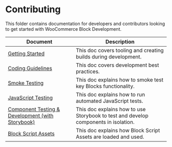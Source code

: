 # Contributing

This folder contains documentation for developers and contributors looking to get started with WooCommerce Block Development.

| Document                                                         | Description                                                                         |
| ---------------------------------------------------------------- | ----------------------------------------------------------------------------------- |
| [Getting Started](getting-started.md)                            | This doc covers tooling and creating builds during development.                     |
| [Coding Guidelines](coding-guidelines.md)                        | This doc covers development best practices.                                         |
| [Smoke Testing](smoke-testing.md)                                | This doc explains how to smoke test key Blocks functionality.                       |
| [JavaScript Testing](javascript-testing.md)                      | This doc explains how to run automated JavaScript tests.                            |
| [Component Testing & Development (with Storybook)](storybook.md) | This doc explains how to use Storybook to test and develop components in isolation. |
| [Block Script Assets](block-assets.md)                           | This doc explains how Block Script Assets are loaded and used.                      |
